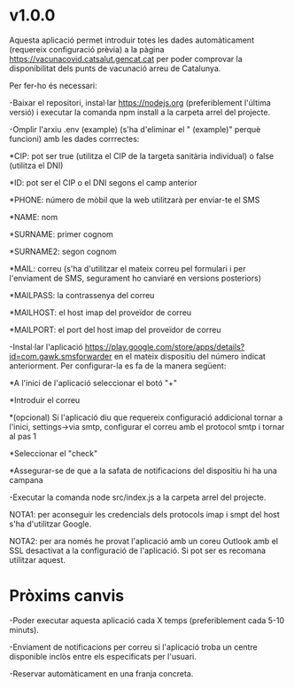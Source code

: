 # v1.0.0
Aquesta aplicació permet introduir totes les dades automàticament (requereix configuració prèvia) a la pàgina https://vacunacovid.catsalut.gencat.cat per poder comprovar la disponibilitat dels punts de vacunació arreu de Catalunya.

Per fer-ho és necessari:

-Baixar el repositori, instal·lar https://nodejs.org (preferiblement l'última versió) i executar la comanda npm install a la carpeta arrel del projecte.

-Omplir l'arxiu .env (example) (s'ha d'eliminar el " (example)" perquè funcioni) amb les dades corrrectes:

*CIP: pot ser true (utilitza el CIP de la targeta sanitària individual) o false (utilitza el DNI)

*ID: pot ser el CIP o el DNI segons el camp anterior

*PHONE: número de mòbil que la web utilitzarà per enviar-te el SMS

*NAME: nom

*SURNAME: primer cognom

*SURNAME2: segon cognom

*MAIL: correu (s'ha d'utilitzar el mateix correu pel formulari i per l'enviament de SMS, segurament ho canviaré en versions posteriors)

*MAILPASS: la contrassenya del correu

*MAILHOST: el host imap del proveïdor de correu

*MAILPORT: el port del host imap del proveïdor de correu

-Instal·lar l'aplicació https://play.google.com/store/apps/details?id=com.gawk.smsforwarder en el mateix dispositiu del número indicat anteriorment. Per configurar-la es fa de la manera següent:

*A l'inici de l'aplicació seleccionar el botó "+"

*Introduir el correu

*(opcional) Si l'aplicació diu que requereix configuració addicional tornar a l'inici, settings->via smtp, configurar el correu amb el protocol smtp i tornar al pas 1

*Seleccionar el "check"

*Assegurar-se de que a la safata de notificacions del dispositiu hi ha una campana

-Executar la comanda node src/index.js a la carpeta arrel del projecte.

NOTA1: per aconseguir les credencials dels protocols imap i smpt del host s'ha d'utilitzar Google.

NOTA2: per ara només he provat l'aplicació amb un coreu Outlook amb el SSL desactivat a la configuració de l'aplicació. Si pot ser es recomana utilitzar aquest.

# Pròxims canvis

-Poder executar aquesta aplicació cada X temps (preferiblement cada 5-10 minuts).

-Enviament de notificacions per correu si l'aplicació troba un centre disponible inclòs entre els especificats per l'usuari.

-Reservar automàticament en una franja concreta.

